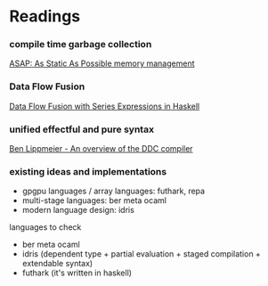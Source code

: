 # Readings

### compile time garbage collection
[ASAP: As Static As Possible memory management](http://www.cl.cam.ac.uk/techreports/UCAM-CL-TR-908.html)

### Data Flow Fusion
[Data Flow Fusion with Series Expressions in Haskell](http://repa.ouroborus.net/#DataFlowFusion)

### unified effectful and pure syntax
[Ben Lippmeier - An overview of the DDC compiler](https://www.youtube.com/watch?v=QShfhs7nToI)

### existing ideas and implementations
- gpgpu languages / array languages:  futhark, repa
- multi-stage languages:              ber meta ocaml
- modern language design:             idris

languages to check
- ber meta ocaml
- idris (dependent type + partial evaluation + staged compilation + extendable syntax)
- futhark (it's written in haskell)
